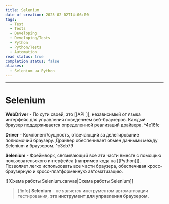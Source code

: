 ```yaml
---
title: Selenium
date of creation: 2025-02-02T14:06:00
tags:
  - Test
  - Tests
  - Developing
  - Developing/Tests
  - Python
  - Python/Tests
  - Automation
read status: true
completion status: false
aliases:
  - Selenium на Python
---
```

---
# Selenium

**WebDriver** - По сути своей, это [[API ]], независимый от языка интерфейс для управления поведением веб-браузеров. Каждый браузер поддерживается определенной реализаций драйвера. ^4e16fc

**Driver** - Компонент/сущность, отвечающий за делегирование полномочий браузеру. Драйвер обеспечивает обмен данными между Selenium и браузером.  ^c3eb79

**Selenium** - Фреймворк, связывающий все эти части вместе с помощью пользовательского интерфейса (например кода на [[Python]]). Позволяет легко использовать все части браузера, обеспечивая кросс-браузерную и кросс-платформенную автоматизацию.

![[Схема работы Selenium.canvas|Схема работы Selenium]]

>[!info]
>**Selenium** - не является инструментом автоматизации тестирования, **это инструмент для управления браузером.**

